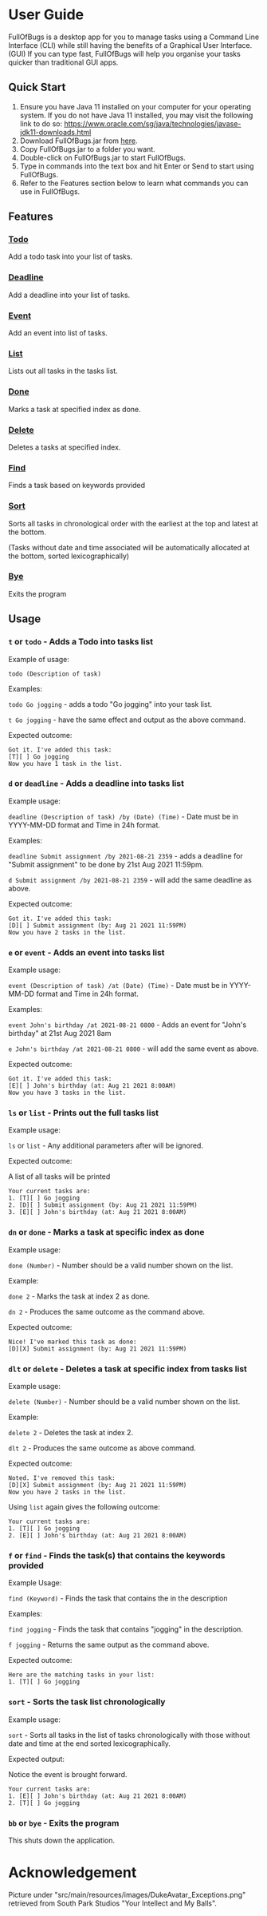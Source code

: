 # User Guide

FullOfBugs is a desktop app for you to manage tasks using a Command Line Interface (CLI) while still having the benefits of a Graphical User Interface. (GUI) If you can type fast, FullOfBugs will help you organise your tasks quicker than traditional GUI apps.

## Quick Start

1. Ensure you have Java 11 installed on your computer for your operating system. If you do not have Java 11 installed, you may visit the following link to do so: https://www.oracle.com/sg/java/technologies/javase-jdk11-downloads.html
2. Download FullOfBugs.jar from [here](https://github.com/XXJJXJ/ip/releases).
3. Copy FullOfBugs.jar to a folder you want.
4. Double-click on FullOfBugs.jar to start FullOfBugs.
5. Type in commands into the text box and hit Enter or Send to start using FullOfBugs.
6. Refer to the Features section below to learn what commands you can use in FullOfBugs.

## Features 

### [Todo](#t-or-todo---adds-a-todo-into-tasks-list)

Add a todo task into your list of tasks.

### [Deadline](#d-or-deadline---adds-a-deadline-into-tasks-list)

Add a deadline into your list of tasks.

### [Event](#e-or-event---adds-an-event-into-tasks-list)

Add an event into list of tasks.

### [List](#-ls-or-list---prints-out-the-full-tasks-list)

Lists out all tasks in the tasks list.

### [Done](#dn-or-done---marks-a-task-at-specific-index-as-done)

Marks a task at specified index as done.

### [Delete](#dlt-or-delete---deletes-a-task-at-specific-index-from-tasks-list)

Deletes a tasks at specified index.

### [Find](#f-or-find---finds-the-task(s)-that-contains-the-keywords-provided)

Finds a task based on keywords provided

### [Sort](#sort---sorts-the-task-list-chronologically)

Sorts all tasks in chronological order with the earliest at the top and latest at the bottom.

(Tasks without date and time associated will be automatically allocated at the bottom, sorted lexicographically)


### [Bye](#bb-or-bye---exits-the-program)

Exits the program


## Usage

### `t` or `todo` - Adds a Todo into tasks list 

Example of usage: 

`todo (Description of task)`

Examples:

`todo Go jogging` - adds a todo "Go jogging" into your task list.

`t Go jogging` - have the same effect and output as the above command.

Expected outcome:

```
Got it. I've added this task:
[T][ ] Go jogging
Now you have 1 task in the list.
```

### `d` or `deadline` - Adds a deadline into tasks list

Example usage:

`deadline (Description of task) /by (Date) (Time)` - Date must be in YYYY-MM-DD format and Time in 24h format.

Examples:

`deadline Submit assignment /by 2021-08-21 2359` - adds a deadline for "Submit assignment"
to be done by 21st Aug 2021 11:59pm.

`d Submit assignment /by 2021-08-21 2359` - will add the same deadline as above.

Expected outcome:

```
Got it. I've added this task:
[D][ ] Submit assignment (by: Aug 21 2021 11:59PM)
Now you have 2 tasks in the list.
```



### `e` or `event` - Adds an event into tasks list

Example usage:

`event (Description of task) /at (Date) (Time)` - Date must be in YYYY-MM-DD format and Time in 24h format.

Examples:

`event John's birthday /at 2021-08-21 0800` - Adds an event for "John's birthday" at 21st Aug 2021 8am

`e John's birthday /at 2021-08-21 0800` - will add the same event as above.

Expected outcome:

```
Got it. I've added this task:
[E][ ] John's birthday (at: Aug 21 2021 8:00AM)
Now you have 3 tasks in the list.
```

### `ls` or `list` - Prints out the full tasks list

Example usage:

`ls` or `list` - Any additional parameters after will be ignored.

Expected outcome:

A list of all tasks will be printed
```
Your current tasks are:
1. [T][ ] Go jogging
2. [D][ ] Submit assignment (by: Aug 21 2021 11:59PM)
3. [E][ ] John's birthday (at: Aug 21 2021 8:00AM)
```


### `dn` or `done` - Marks a task at specific index as done

Example usage:

`done (Number)` - Number should be a valid number shown on the list.

Example:

`done 2` - Marks the task at index 2 as done.

`dn 2` - Produces the same outcome as the command above.

Expected outcome:

```
Nice! I've marked this task as done:
[D][X] Submit assignment (by: Aug 21 2021 11:59PM)
```

### `dlt` or `delete` - Deletes a task at specific index from tasks list

Example usage:

`delete (Number)` - Number should be a valid number shown on the list.

Example:

`delete 2` - Deletes the task at index 2.

`dlt 2` - Produces the same outcome as above command.

Expected outcome:

```
Noted. I've removed this task:
[D][X] Submit assignment (by: Aug 21 2021 11:59PM)
Now you have 2 tasks in the list.
```

Using `list` again gives the following outcome:

```
Your current tasks are:
1. [T][ ] Go jogging
2. [E][ ] John's birthday (at: Aug 21 2021 8:00AM)
```

### `f` or `find` - Finds the task(s) that contains the keywords provided

Example Usage:

`find (Keyword)` - Finds the task that contains the <Keyword> in the description 

Examples: 

`find jogging` - Finds the task that contains "jogging" in the description.

`f jogging` - Returns the same output as the command above.

Expected outcome:

```
Here are the matching tasks in your list:
1. [T][ ] Go jogging
```

### `sort` - Sorts the task list chronologically

Example usage:

`sort` - Sorts all tasks in the list of tasks chronologically with those without date and time at the end sorted lexicographically.

Expected output:

Notice the event is brought forward.

```
Your current tasks are:
1. [E][ ] John's birthday (at: Aug 21 2021 8:00AM)
2. [T][ ] Go jogging
```

### `bb` or `bye` - Exits the program

This shuts down the application.


# Acknowledgement

Picture under "src/main/resources/images/DukeAvatar_Exceptions.png" retrieved from
South Park Studios "Your Intellect and My Balls".